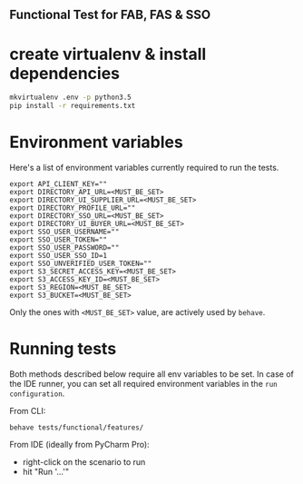 Functional Test for FAB, FAS & SSO
----------------------------------


# create virtualenv & install dependencies
```bash
mkvirtualenv .env -p python3.5
pip install -r requirements.txt
```

# Environment variables

Here's a list of environment variables currently required to run the tests.

```shell
export API_CLIENT_KEY=""
export DIRECTORY_API_URL=<MUST_BE_SET>
export DIRECTORY_UI_SUPPLIER_URL=<MUST_BE_SET>
export DIRECTORY_PROFILE_URL=""
export DIRECTORY_SSO_URL=<MUST_BE_SET>
export DIRECTORY_UI_BUYER_URL=<MUST_BE_SET>
export SSO_USER_USERNAME=""
export SSO_USER_TOKEN=""
export SSO_USER_PASSWORD=""
export SSO_USER_SSO_ID=1
export SSO_UNVERIFIED_USER_TOKEN=""
export S3_SECRET_ACCESS_KEY=<MUST_BE_SET>
export S3_ACCESS_KEY_ID=<MUST_BE_SET>
export S3_REGION=<MUST_BE_SET>
export S3_BUCKET=<MUST_BE_SET>
```

Only the ones with `<MUST_BE_SET>` value, are actively used by `behave`.


# Running tests

Both methods described below require all env variables to be set.
In case of the IDE runner, you can set all required environment variables in
the `run configuration`.

From CLI:
```shell
behave tests/functional/features/
```

From IDE (ideally from PyCharm Pro):

* right-click on the scenario to run
* hit "Run '...'"